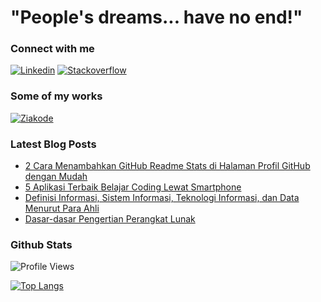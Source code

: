 # "People's dreams... have no end!"

### Connect with me
[![Linkedin](https://img.shields.io/badge/LinkedIn-0077B5?style=for-the-badge&logo=linkedin&logoColor=white)](https://www.linkedin.com/in/azhrzf)
[![Stackoverflow](https://img.shields.io/badge/Stack_Overflow-FE7A16?style=for-the-badge&logo=stack-overflow&logoColor=white)](https://stackoverflow.com/users/15503851/azhrzf)

### Some of my works
[![Ziakode](https://img.shields.io/badge/blog-ziakode.com-blue?style=flat-square)](https://www.ziakode.com)

### Latest Blog Posts
<!-- BLOG-POST-LIST:START -->
- [2 Cara Menambahkan GitHub Readme Stats di Halaman Profil GitHub dengan Mudah](https://ziakode.com/menambahkan-github-readme-stats/)
- [5 Aplikasi Terbaik Belajar Coding Lewat Smartphone](https://ziakode.com/aplikasi-terbaik-belajar-coding-lewat-smartphone/)
- [Definisi Informasi, Sistem Informasi, Teknologi Informasi, dan Data Menurut Para Ahli](https://ziakode.com/definisi-sistem-informasi-menurut-para-ahli/)
- [Dasar-dasar Pengertian Perangkat Lunak](https://ziakode.com/pengertian-perangkat-lunak/)
<!-- BLOG-POST-LIST:END -->

### Github Stats
![Profile Views](https://komarev.com/ghpvc/?username=azhrzf&style=flat-square)

[![Top Langs](https://github-readme-stats.vercel.app/api/top-langs/?username=azhrzf&layout=compact&theme=dark&hide_border=true)](https://github.com/azhrzf/)

